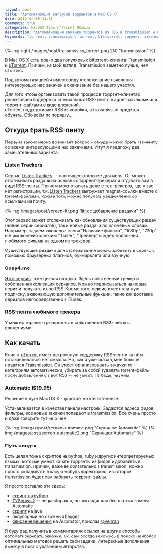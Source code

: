 ```yaml
---
layout: post
title: "Автоматизация загрузки торрентов в Mac OS X"
date: 2013-04-29 11:08
comments: true
categories: MacOSX Tips'n'Tricks Обзоры
description: "Автоматизация закачки торрентов из RSS в transmission и utorrent"
keywords: "torrent, transmission, torrent, bittorrent, торрент, закачки, автоматизация, macosx, apple"
---
```

{% img right /images/post/transmission_torrent.png 250 "transmission" %}

В Mac OS X есть ровно два популярных bittorrent-клиента: [Transmission][transmission] и [uTorrent][utorrent]. Причем, на мой взгляд, Transmission заметно лучше, чем uTorrent.

Под автоматизацией я имею ввиду отслеживание появления интересующих нас закачек и скачивание без нашего участия.

Для того чтобы организовать такой процесс в торрент-клиентах реализована поддержка специальных RSS-лент с magnet-ссылками или торрент-файлами в виде вложений.  
uTorrent поддерживает RSS из коробки, а transmission придется обучать. Обо всём по порядку...
<!--more-->
## Откуда брать RSS-ленту

Первым закономерно возникает вопрос - откуда можно брать rss-ленту со всеми интересующими нас закачками. И тут я предложу два замечательных варианта:

### Listen Trackers

Сервис [Listen Trackers][litr] -- настоящее открытие для меня. Он может отслеживать раздачи на основных торрент-трекерах и отдавать вам в виде RSS-ленты. Причем можно качать даже с тех трекеров, где у вас нет регистрации, т.к. [Listen Trackers][litr] выгружает magnet-ссылки вместе с torrent-файлами. Кроме того, можно получать уведомления со ссылками на почту.

{% img /images/post/screen-litr.png "litr.cc добавление раздачи" %}

Этот сервис может отслеживать как обновления существующих раздач (новые серии сериалов), так и новые раздачи по ключевым словам. Например, задаём ключевые слова "Название фильма", "1080p", "720p" и в исключения заносим "Trailer", "Трейлер" и ждем появления любимого фильма на одном из трекеров.

Существующие раздачи для отслеживания можно добавить в сервис с помощью браузерных плагинов, букмарклета или вручную.

### Soap4.me

[Этот сервис](http://soap4.me/) тоже ценная находка. Здесь собственный трекер и собственная коллекция сериалов. Можно подписываться на новые серии и получать их по RSS. Кроме того, сервис имеет платную подписку, включающую дополнительные функции, такие как доставка сериалов непосредственно в iTunes.

### RSS-лента любимого трекера

У многих торрент-трекеров есть собственные RSS-ленты с вложениями.

## Как качать

Клиент [uTorrent][utorrent] имеет встроенную поддержку RSS-лент и на нём останавливаться нет смысла. Но, как я уже сказал, мне больше нравится [Transmission][transmission]. Он умеет организовывать закачки по категориям автоматически, убирать за собой (удалять torrent-файлы после добавления), а вот RSS -- не умеет. Не беда, научим.

### Automatic ($19.95)

Решение в духе Mac OS X - дорогое, но качественное.

Устанавливается в качестве панели настроек. Задаются адреса фидов, фильтры, все новые закачки попадают в transmission. Всё очень просто и даже говорить тут не о чем.

{% img /images/post/screen-automatic.png "Скриншот Automatic" %}
{% img /images/post/screen-automatic2.png "Скриншот Automatic" %}

### Путь ниндзя

Есть целая тонна скриптов на python, ruby и других интерпретируемых языках, которые умеют качать торренты из фидов и добавлять в transmission. Причем, даже не обязательно в transmission, можно просто складывать в какую-нибудь директорию, из которой transmission будет сам забирать торрент-файлы.

Я просто оставлю это здесь:

- [скрипт на python](http://code.google.com/p/rssdler/)
- [TVShows 2](http://tvshowsapp.com) -- не разбирался, но выглядит как бесплатная замена Automatic
- [скрипт](https://github.com/sebastianperruolo/torrent-rss-client/wiki/Install) на java
- популярный но сложный [flexget](http://flexget.com)
- [описание решения](http://hints.macworld.com/article.php?story=20090428080912741) на Automator, прислал [@veiman](https://twitter.com/veiman)

Я буду рад получить в комментариях ссылки на другие способы автоматизировать закачки, т.к. сам всегда нахожусь в поиске наиболее оптимальных методов решать свои задачи. Интересные дополнения вынесу в пост с указанием авторства.

[transmission]: http://www.transmissionbt.com "Transmission"
[utorrent]: http://www.utorrent.com "uTorrent"
[litr]: http://litr.cc "Listen Trackers"